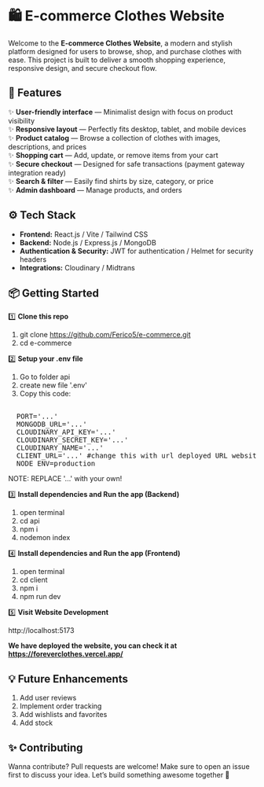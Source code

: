 # 🛍️ E-commerce Clothes Website

Welcome to the **E-commerce Clothes Website**, a modern and stylish platform designed for users to browse, shop, and purchase clothes with ease. This project is built to deliver a smooth shopping experience, responsive design, and secure checkout flow.

## 🚀 Features

✨ **User-friendly interface** — Minimalist design with focus on product visibility  
✨ **Responsive layout** — Perfectly fits desktop, tablet, and mobile devices  
✨ **Product catalog** — Browse a collection of clothes with images, descriptions, and prices  
✨ **Shopping cart** — Add, update, or remove items from your cart  
✨ **Secure checkout** — Designed for safe transactions (payment gateway integration ready)  
✨ **Search & filter** — Easily find shirts by size, category, or price  
✨ **Admin dashboard** — Manage products, and orders 

## ⚙️ Tech Stack

- **Frontend:** React.js / Vite / Tailwind CSS
- **Backend:** Node.js / Express.js / MongoDB
- **Authentication & Security:** JWT for authentication / Helmet for security headers
- **Integrations:** Cloudinary / Midtrans 

## 📦 Getting Started

1️⃣ **Clone this repo**
1. git clone https://github.com/Ferico5/e-commerce.git
2. cd e-commerce

2️⃣ **Setup your .env file**
1. Go to folder api
2. create new file '.env'
3. Copy this code:
<pre> 
  PORT='...' 
  MONGODB_URL='...' 
  CLOUDINARY_API_KEY='...' 
  CLOUDINARY_SECRET_KEY='...' 
  CLOUDINARY_NAME='...' 
  CLIENT_URL='...' #change this with url deployed URL website, if you haven't deploy it just use http://localhost:5173
  NODE_ENV=production
</pre>

NOTE: REPLACE '...' with your own!

3️⃣ **Install dependencies and Run the app (Backend)**
1. open terminal
2. cd api
3. npm i
4. nodemon index

4️⃣ **Install dependencies and Run the app (Frontend)**
1. open terminal
2. cd client
3. npm i
4. npm run dev

5️⃣ **Visit Website Development**

http://localhost:5173


**We have deployed the website, you can check it at https://foreverclothes.vercel.app/**


## 💡 Future Enhancements
1. Add user reviews
2. Implement order tracking
3. Add wishlists and favorites
4. Add stock


## ✨ Contributing
Wanna contribute? Pull requests are welcome! Make sure to open an issue first to discuss your idea. Let’s build something awesome together 🤝
